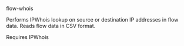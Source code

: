 flow-whois

Performs IPWhois lookup on source or destination IP addresses in flow data. Reads flow data in CSV format.

Requires IPWhois